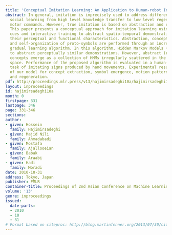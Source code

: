 ```yaml
---
title: 'Conceptual Imitation Learning: An Application to Human-robot Interaction'
abstract: In general, imitation is imprecisely used to address different levels of
  social learning from high level knowledge transfer to low level regeneration of
  motor commands. However, true imitation is based on abstraction and conceptualization.
  This paper presents a conceptual approach for imitation learning using feedback
  cues and interactive training to abstract spatio-temporal demonstrations based on
  their perceptual and functional characteristics. Abstraction, concept acquisition,
  and self-organization of proto-symbols are performed through an incremental and
  gradual learning algorithm. In this algorithm, Hidden Markov Models (HMMs) are used
  to abstract perceptually similar demonstrations. However, abstract (relational)
  concepts emerge as a collection of HMMs irregularly scattered in the perceptual
  space. Performance of the proposed algorithm is evaluated in a human-robot interaction
  task of imitating signs produced by hand movements. Experimental results show efficiency
  of our model for concept extraction, symbol emergence, motion pattern recognition,
  and regeneration.
pdf: http://proceedings.mlr.press/v13/hajimirsadeghi10a/hajimirsadeghi10a.pdf
layout: inproceedings
id: hajimirsadeghi10a
month: 0
firstpage: 331
lastpage: 346
page: 331-346
sections: 
author:
- given: Hossein
  family: Hajimirsadeghi
- given: Majid Nili
  family: Ahmadabadi
- given: Mostafa
  family: Ajallooeian
- given: Babak
  family: Araabi
- given: Hadi
  family: Moradi
date: 2010-10-31
address: Tokyo, Japan
publisher: PMLR
container-title: Proceedings of 2nd Asian Conference on Machine Learning
volume: '13'
genre: inproceedings
issued:
  date-parts:
  - 2010
  - 10
  - 31
# Format based on citeproc: http://blog.martinfenner.org/2013/07/30/citeproc-yaml-for-bibliographies/
---
```

